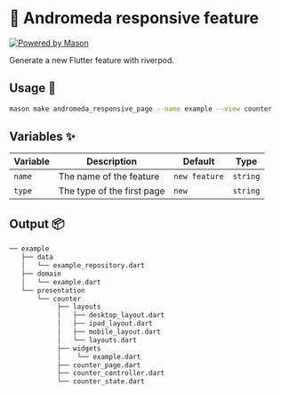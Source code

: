 # 🧱 Andromeda responsive feature

[![Powered by Mason](https://img.shields.io/endpoint?url=https%3A%2F%2Ftinyurl.com%2Fmason-badge)](https://github.com/felangel/mason)

Generate a new Flutter feature with riverpod.

## Usage 🚀

```sh
mason make andromeda_responsive_page --name example --view counter
```

## Variables ✨

| Variable | Description                 | Default             | Type     |
| -------- | --------------------------- | --------------------| -------- |
| `name`   | The name of the feature     | `new feature`       | `string` |
| `type`   | The type of the first page  | `new`               | `string` |

## Output 📦

```sh
── example
   ├── data
   │   └── example_repository.dart
   ├── domain
   │   └── example.dart
   └── presentation
       └── counter
            ├── layouts
            │   ├── desktop_layout.dart
            │   ├── ipad_layout.dart
            │   ├── mobile_layout.dart
            │   └── layouts.dart
            ├── widgets
            │    └── example.dart
            ├── counter_page.dart
            ├── counter_controller.dart
            └── counter_state.dart
```
